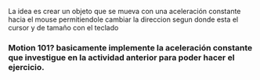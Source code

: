 La idea es crear un objeto que se mueva con una aceleración constante hacia el mouse permitiendole cambiar la direccion segun donde esta el cursor y de tamaño con el teclado

### Motion 101? basicamente implemente la aceleración constante que investigue en la actividad anterior para poder hacer el ejercicio.
